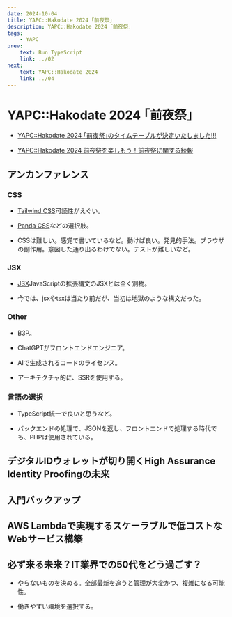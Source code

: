 ```yaml
---
date: 2024-10-04
title: YAPC::Hakodate 2024 ｢前夜祭｣
description: YAPC::Hakodate 2024 ｢前夜祭｣
tags: 
    - YAPC
prev:
    text: Bun TypeScript
    link: ../02
next:
    text: YAPC::Hakodate 2024
    link: ../04
---
```


# YAPC::Hakodate 2024 ｢前夜祭｣

* [YAPC::Hakodate 2024 ｢前夜祭｣のタイムテーブルが決定いたしました!!!](https://blog.yapcjapan.org/entry/2024/09/04/120000)

* [YAPC::Hakodate 2024 前夜祭を楽しもう！前夜祭に関する続報](https://blog.yapcjapan.org/entry/2024/10/02/190000)

## アンカンファレンス

### CSS
* [Tailwind CSS](https://tailwindcss.com/)可読性がえぐい。

* [Panda CSS](https://panda-css.com/)などの選択肢。

* CSSは難しい。感覚で書いているなど。動けば良い。発見的手法。ブラウザの副作用。意図した通り出るわけでない。テストが難しいなど。

### JSX

* [JSX](https://ja.wikipedia.org/wiki/JSX)JavaScriptの拡張構文のJSXとは全く別物。

* 今では、jsxやtsxは当たり前だが、当初は地獄のような構文だった。

### Other

* B3P。

* ChatGPTがフロントエンドエンジニア。

* AIで生成されるコードのライセンス。

* アーキテクチャ的に、SSRを使用する。

### 言語の選択

* TypeScript統一で良いと思うなど。

* バックエンドの処理で、JSONを返し、フロントエンドで処理する時代でも、PHPは使用されている。

## デジタルIDウォレットが切り開くHigh Assurance Identity Proofingの未来

<X tweetId="1842138148178157681" />

## 入門バックアップ

<X tweetId="1842133164686536915" />

## AWS Lambdaで実現するスケーラブルで低コストなWebサービス構築

<X tweetId="1842137461390209126" />

## 必ず来る未来？IT業界での50代をどう過ごす？

* やらないものを決める。全部最新を追うと管理が大変かつ、複雑になる可能性。

* 働きやすい環境を選択する。
